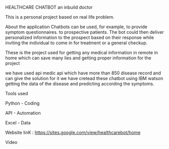 
HEALTHCARE CHATBOT
an inbuild doctor

This is a personal project based on real life problem.

About the application
Chatbots can be used, for example, to provide symptom questionnaires. to prospective patients. The bot could then deliver personalized information to the prospect based on their response while inviting the individual to come in for treatment or a general checkup.


These is the project used for getting any medical information in remote in home which can save many lies and getting proper information for the project

we have used api medic api which have more than 850 disease record and can give the solution for it
we have cretead these chatbot using IBM watson 
getting the data of the disease and predicting according the symptoms.

Tools used

Python - Coding

API - Automation

Excel - Data



Website linK : https://sites.google.com/view/healthcarebot/home

Video





